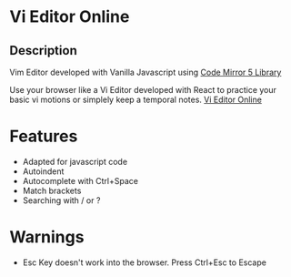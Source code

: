 # Vi Editor Online

## Description
Vim Editor developed with Vanilla Javascript using <a href="https://codemirror.net/5/" target="_blank">Code Mirror 5 Library</a>

Use your browser like a Vi Editor developed with React to practice your basic vi motions or simplely keep a temporal notes.
<a href="https://vim-editor-online.vercel.app" target="blank">Vi Editor Online</a>

# Features
* Adapted for javascript code
* Autoindent
* Autocomplete with Ctrl+Space
* Match brackets
* Searching with / or ?

# Warnings
* Esc Key doesn't work into the browser. Press Ctrl+Esc to Escape
